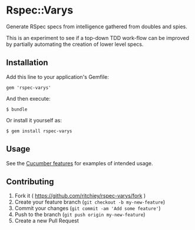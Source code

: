 # Rspec::Varys

Generate RSpec specs from intelligence gathered from doubles and spies.

This is an experiment to see if a top-down TDD work-flow can be improved by partially automating the creation of lower level specs.

## Installation

Add this line to your application's Gemfile:

    gem 'rspec-varys'

And then execute:

    $ bundle

Or install it yourself as:

    $ gem install rspec-varys

## Usage

See the [Cucumber features](https://relishapp.com/spechero/rspec-varys/docs) for examples of intended usage.

## Contributing

1. Fork it ( https://github.com/ritchiey/rspec-varys/fork )
2. Create your feature branch (`git checkout -b my-new-feature`)
3. Commit your changes (`git commit -am 'Add some feature'`)
4. Push to the branch (`git push origin my-new-feature`)
5. Create a new Pull Request
